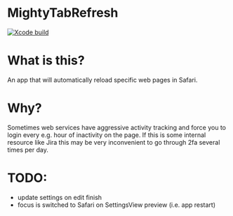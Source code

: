 # MightyTabRefresh

[![Xcode build](https://github.com/kukushechkin/MightyTabRefresh/actions/workflows/xcode.yml/badge.svg?branch=main)](https://github.com/kukushechkin/MightyTabRefresh/actions/workflows/xcode.yml)

# What is this?

An app that will automatically reload specific web pages in Safari.

# Why?

Sometimes web services have aggressive activity tracking and force you to login every e.g. hour of inactivity on the page. If this is some internal resource like Jira this may be very inconvenient to go through 2fa several times per day.

# TODO:
* update settings on edit finish
* focus is switched to Safari on SettingsView preview (i.e. app restart)

